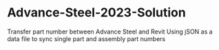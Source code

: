 # Advance-Steel-2023-Solution
Transfer part number between Advance Steel and Revit
Using jSON as a data file to sync single part and assembly part numbers

